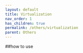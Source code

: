 ```yaml
---
layout: default
title: Virtualization
nav_order: 1
has_children: true
permalink: /others/virtualization
parent: Others
---
```


##how to use

